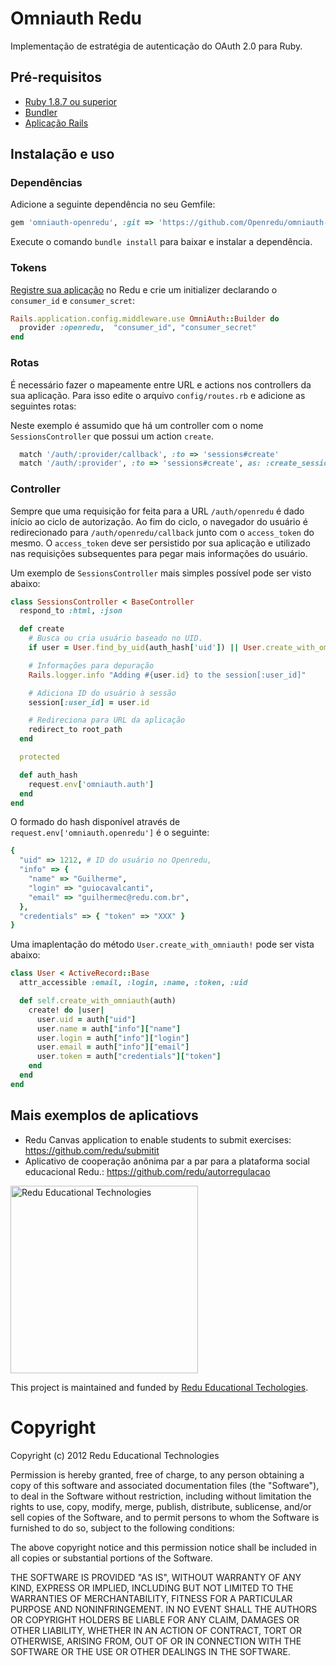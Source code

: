 # Omniauth Redu

Implementação de estratégia de autenticação do OAuth 2.0 para Ruby.

## Pré-requisitos

- [Ruby 1.8.7 ou superior](http://rvm.io/)
- [Bundler](http://gembundler.com/)
- [Aplicação Rails](http://guides.rubyonrails.org/)

## Instalação e uso

### Dependências

Adicione a seguinte dependência no seu Gemfile:

```ruby
gem 'omniauth-openredu', :git => 'https://github.com/Openredu/omniauth-openredu.git'
```

Execute o comando ``bundle install`` para baixar e instalar a dependência.

### Tokens

[Registre sua aplicação](https://openredu.ufpe.br/aplicativos/criar) no Redu e crie um initializer declarando o ``consumer_id`` e ``consumer_scret``:

```ruby
Rails.application.config.middleware.use OmniAuth::Builder do
  provider :openredu,  "consumer_id", "consumer_secret"
end
```

### Rotas

É necessário fazer o mapeamente entre URL e actions nos controllers da sua aplicação. Para isso edite o arquivo ``config/routes.rb`` e adicione as seguintes rotas:

Neste exemplo é assumido que há um controller com o nome ``SessionsController`` que possui um action ``create``.

```ruby
  match '/auth/:provider/callback', :to => 'sessions#create'
  match '/auth/:provider', :to => 'sessions#create', as: :create_session
```

### Controller

Sempre que uma requisição for feita para a URL ``/auth/openredu`` é dado início ao ciclo de autorização. Ao fim do ciclo, o navegador do usuário é redirecionado para ``/auth/openredu/callback`` junto com o ``access_token`` do mesmo. O ``access_token`` deve ser persistido por sua aplicação e utilizado nas requisições subsequentes para pegar mais informações do usuário.

Um exemplo de ``SessionsController`` mais simples possível pode ser visto abaixo:

```ruby
class SessionsController < BaseController
  respond_to :html, :json

  def create
    # Busca ou cria usuário baseado no UID.
    if user = User.find_by_uid(auth_hash['uid']) || User.create_with_omniauth(auth_hash)

    # Informações para depuração
    Rails.logger.info "Adding #{user.id} to the session[:user_id]"

    # Adiciona ID do usuário à sessão
    session[:user_id] = user.id

    # Redireciona para URL da aplicação
    redirect_to root_path
  end

  protected

  def auth_hash
    request.env['omniauth.auth']
  end
end
```

O formado do hash disponível através de ``request.env['omniauth.openredu']`` é o seguinte:

```ruby
{
  "uid" => 1212, # ID do usuário no Openredu,
  "info" => {
    "name" => "Guilherme",
    "login" => "guiocavalcanti",
    "email" => "guilhermec@redu.com.br",
  },
  "credentials" => { "token" => "XXX" }
}
```

Uma imaplentação do método ``User.create_with_omniauth!`` pode ser vista abaixo:

```ruby
class User < ActiveRecord::Base
  attr_accessible :email, :login, :name, :token, :uid

  def self.create_with_omniauth(auth)
    create! do |user|
      user.uid = auth["uid"]
      user.name = auth["info"]["name"]
      user.login = auth["info"]["login"]
      user.email = auth["info"]["email"]
      user.token = auth["credentials"]["token"]
    end
  end
end
```

## Mais exemplos de aplicatiovs

- Redu Canvas application to enable students to submit exercises: https://github.com/redu/submitit
- Aplicativo de cooperação anônima par a par para a plataforma social educacional Redu.: https://github.com/redu/autorregulacao

<img src="https://github.com/downloads/redu/redupy/redutech-marca.png" alt="Redu Educational Technologies" width="300">

This project is maintained and funded by [Redu Educational Techologies](http://tech.redu.com.br).

# Copyright

Copyright (c) 2012 Redu Educational Technologies

Permission is hereby granted, free of charge, to any person obtaining a copy of this software and associated documentation files (the "Software"), to deal in the Software without restriction, including without limitation the rights to use, copy, modify, merge, publish, distribute, sublicense, and/or sell copies of the Software, and to permit persons to whom the Software is furnished to do so, subject to the following conditions:

The above copyright notice and this permission notice shall be included in all copies or substantial portions of the Software.

THE SOFTWARE IS PROVIDED "AS IS", WITHOUT WARRANTY OF ANY KIND, EXPRESS OR IMPLIED, INCLUDING BUT NOT LIMITED TO THE WARRANTIES OF MERCHANTABILITY, FITNESS FOR A PARTICULAR PURPOSE AND NONINFRINGEMENT. IN NO EVENT SHALL THE AUTHORS OR COPYRIGHT HOLDERS BE LIABLE FOR ANY CLAIM, DAMAGES OR OTHER LIABILITY, WHETHER IN AN ACTION OF CONTRACT, TORT OR OTHERWISE, ARISING FROM, OUT OF OR IN CONNECTION WITH THE SOFTWARE OR THE USE OR OTHER DEALINGS IN THE SOFTWARE.



